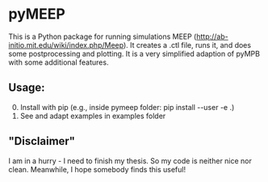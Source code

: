 # pyMEEP

This is a Python package for running simulations MEEP (http://ab-initio.mit.edu/wiki/index.php/Meep). It creates a .ctl file, runs it, and does some postprocessing and plotting. It is a very simplified adaption of pyMPB with some additional features.


Usage:
------
 
0. Install with pip (e.g., inside pymeep folder: pip install --user -e .)
0. See and adapt examples in examples folder


"Disclaimer"
---------------

I am in a hurry - I need to finish my thesis. So my code is neither
nice nor clean. 
Meanwhile, I hope somebody finds this useful!

